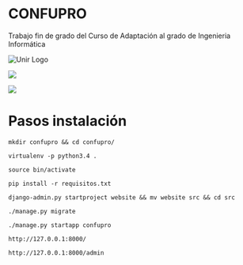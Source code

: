 # CONFUPRO

Trabajo fin de grado del Curso de Adaptación al grado de Ingenieria Informática

![Unir Logo](https://www.decointerior.es/wp-content/uploads/2015/01/logo-unir-e1423826671421.png)

![](http://cud.unizar.es/sites/default/files/personal/pers_asanchez/ListadoAnalisis.png)

![](http://cud.unizar.es/sites/default/files/personal/pers_asanchez/ResultadoFuncional.png)

# Pasos instalación

```
mkdir confupro && cd confupro/

virtualenv -p python3.4 .

source bin/activate

pip install -r requisitos.txt

django-admin.py startproject website && mv website src && cd src

./manage.py migrate

./manage.py startapp confupro

http://127.0.0.1:8000/

http://127.0.0.1:8000/admin

```
